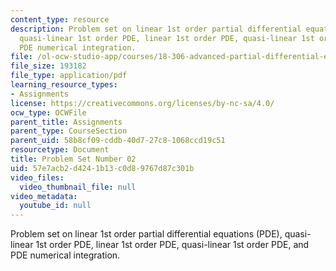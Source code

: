 ```yaml
---
content_type: resource
description: Problem set on linear 1st order partial differential equations (PDE),
  quasi-linear 1st order PDE, linear 1st order PDE, quasi-linear 1st order PDE, and
  PDE numerical integration.
file: /ol-ocw-studio-app/courses/18-306-advanced-partial-differential-equations-with-applications-fall-2009/57e7acb2d4241b13c0d89767d87c301b_MIT18_306f09_pset02_ProblemSet200902.pdf
file_size: 193182
file_type: application/pdf
learning_resource_types:
- Assignments
license: https://creativecommons.org/licenses/by-nc-sa/4.0/
ocw_type: OCWFile
parent_title: Assignments
parent_type: CourseSection
parent_uid: 58b8cf09-cddb-40d7-27c8-1068ccd19c51
resourcetype: Document
title: Problem Set Number 02
uid: 57e7acb2-d424-1b13-c0d8-9767d87c301b
video_files:
  video_thumbnail_file: null
video_metadata:
  youtube_id: null
---
```

Problem set on linear 1st order partial differential equations (PDE), quasi-linear 1st order PDE, linear 1st order PDE, quasi-linear 1st order PDE, and PDE numerical integration.